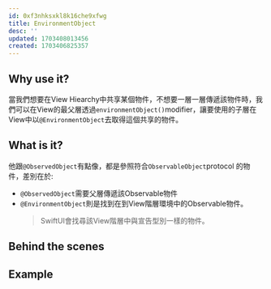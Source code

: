 ```yaml
---
id: 0xf3nhksxkl8k16che9xfwg
title: EnvironmentObject
desc: ''
updated: 1703408013456
created: 1703406825357
---
```


## Why use it?

當我們想要在View Hiearchy中共享某個物件，不想要一層一層傳遞該物件時，我們可以在View的最父層透過`environmentObject()`modifier，讓要使用的子層在View中以`@EnvironmentObject`去取得這個共享的物件。

## What is it?

他跟`@ObservedObject`有點像，都是參照符合`ObservableObject`protocol 的物件，差別在於:

- `@ObservedObject`需要父層傳遞該Observable物件
- `@EnvironmentObject`則是找到在到View階層環境中的Observable物件。
  > SwiftUI會找尋該View階層中與宣告型別一樣的物件。

## Behind the scenes

## Example

